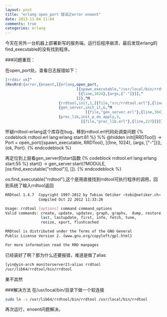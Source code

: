 ```yaml
---
layout: post
title: "erlang open_port 错误之error enoent"
date: 2013-11-04 11:04
comments: true
categories: erlang 
---
```

今天在另外一台机器上部署新写的服务端，运行后程序崩溃，最后发现erlang的find_executable的没有找到程序。

###问题重现：
<!-- more -->
在open_port处，查看日志报错如下：
```erlang
[rrddir ok]^
[ResRrd:{error,{enoent,[{erlang,open_port,
                                [{spawn_executable,"/usr/local/bin/rrdtool"},^
                                 [{line,1024},{args,["-"]}]],^
                                []},^M
                        {rrdtool,init,1,[{file,"src/rrdtool.erl"},{line,83}]},
                        {gen_server,init_it,6,^M
                                    [{file,"gen_server.erl"},{line,304}]},
                        {proc_lib,init_p_do_apply,3,
                                  [{file,"proc_lib.erl"},{line,227}]}]}}]
```
怀疑rrdtool-erlang这个库存在bug，移到rrdtool.erl代码处调查问题
{% codeblock  rrdtool.erl lang:erlang start:81 %}
%% @hidden
init([RRDTool]) ->
    Port = open_port({spawn_executable, RRDTool}, [{line, 1024}, {args, ["-"]}]),
    {ok, Port}.
{% endcodeblock %}

再定位到上层看gen_server的start函数
{% codeblock  rrdtool.erl lang:erlang start:55 %}
start() ->
    gen_server:start(?MODULE, [os:find_executable("rrdtool")], []).
{% endcodeblock %}

os:find_executable("rrdtool"),这个是用直接找到rrdtool可执行程序的调用，回到系统了输入rrdtool返回
```bash
RRDtool 1.4.7  Copyright 1997-2012 by Tobias Oetiker <tobi@oetiker.ch>
               Compiled Oct 22 2012 11:33:26

Usage: rrdtool [options] command command_options
Valid commands: create, update, updatev, graph, graphv,  dump, restore,
                last, lastupdate, first, info, fetch, tune,
                resize, xport, flushcached

RRDtool is distributed under the Terms of the GNU General
Public License Version 2. (www.gnu.org/copyleft/gpl.html)

For more information read the RRD manpages
```
已经装好了啊？那为什么还要报错，难道是做了alias
```bash
[yin@yin-arch monitorserver2]>alias rrdtool
/usr/lib64/rrdtool/bin/rrdtool
```
果不其然


###解决方法
在/usr/local/bin/目录下做一个软连接
```bash
sudo ln -s /usr/lib64/rrdtool/bin/rrdtool /usr/local/bin/rrdtool
```
再次运行，enoent问题解决。


